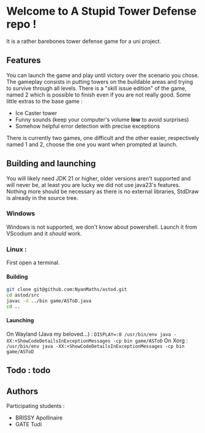 # Welcome to A Stupid Tower Defense repo !

It is a rather barebones tower defense game for a uni project.


## Features

You can launch the game and play until victory over the scenario you chose.
The gameplay consists in putting towers on the buildable areas and trying to survive through all levels.
There is a "skill issue edition" of the game, named 2 which is possible to finish even if you are not really good.
Some little extras to the base game :
 - Ice Caster tower
 - Funny sounds (keep your computer's volume **low** to avoid surprises)
 - Somehow helpful error detection with precise exceptions

There is currently two games, one difficult and the other easier, respectively named 1 and 2, choose the one you want when prompted at launch.


## Building and launching

You will likely need JDK 21 or higher, older versions aren't supported and will never be, at least you are lucky we did not use java23's features.
Nothing more should be necessary as there is no external libraries, StdDraw is already in the source tree.


### Windows

Windows is not supported, we don't know about powershell. Launch it from VScodium and it *should* work.


### Linux :

First open a terminal.

#### Building

```sh
git clone git@github.com:NyanMaths/astod.git
cd astod/src
javac -d ../bin game/ASToD.java
cd ..
```

#### Launching

On Wayland (Java my beloved...) : `DISPLAY=:0 /usr/bin/env java -XX:+ShowCodeDetailsInExceptionMessages -cp bin game/ASToD`
On Xorg : `/usr/bin/env java -XX:+ShowCodeDetailsInExceptionMessages -cp bin game/ASToD`


## Todo : todo


## Authors

Participating students :
 - BRISSY Apollinaire
 - GATE Tudi
